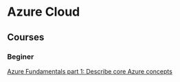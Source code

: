 # Azure Cloud

## Courses

### Beginer

[Azure Fundamentals part 1: Describe core Azure concepts](https://docs.microsoft.com/en-us/learn/paths/az-900-describe-cloud-concepts/)
